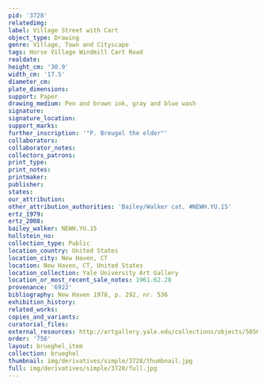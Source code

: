 ```yaml
---
pid: '3728'
relatedimg: 
label: Village Street with Cart
object_type: Drawing
genre: Village, Town and Cityscape
tags: Horse Village Windmill Cart Road
realdate: 
height_cm: '30.9'
width_cm: '17.5'
diameter_cm: 
plate_dimensions: 
support: Paper
drawing_medium: Pen and brown ink, gray and blue wash
signature: 
signature_location: 
support_marks: 
further_inscription: '"P. Breugel the elder"'
collaborators: 
collaborator_notes: 
collectors_patrons: 
print_type: 
print_notes: 
printmaker: 
publisher: 
states: 
our_attribution: 
other_attribution_authorities: 'Bailey/Walker cat. #NEWH.YU.15'
ertz_1979: 
ertz_2008: 
bailey_walker: NEWH.YU.15
hollstein_no: 
collection_type: Public
location_country: United States
location_city: New Haven, CT
location: New Haven, CT, United States
location_collection: Yale University Art Gallery
location_or_most_recent_sale_notes: 1961.62.28
provenance: '6922'
bibliography: New Haven 1970, p. 292, nr. 536
exhibition_history: 
related_works: 
copies_and_variants: 
curatorial_files: 
external_resources: http://artgallery.yale.edu/collections/objects/58563
order: '756'
layout: brueghel_item
collection: brueghel
thumbnail: img/derivatives/simple/3728/thumbnail.jpg
full: img/derivatives/simple/3728/full.jpg
---
```


